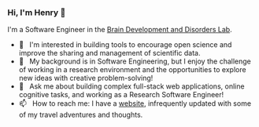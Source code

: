 ### Hi, I'm Henry 👋

I'm a Software Engineer in the [Brain Development and Disorders Lab](https://sites.wustl.edu/richardslab/).

- 🔭 &nbsp; I'm interested in building tools to encourage open science and improve the sharing and management of scientific data.
- 🌱 &nbsp; My background is in Software Engineering, but I enjoy the challenge of working in a research environment and the opportunities to explore new ideas with creative problem-solving!
- 💬 &nbsp; Ask me about building complex full-stack web applications, online cognitive tasks, and working as a Research Software Engineer!
- 📫 &nbsp; How to reach me: I have a [website](https://henryburgess.net), infrequently updated with some of my travel adventures and thoughts.
